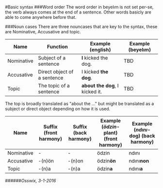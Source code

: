 #Basic syntax
###Word order
The word order in beyelım is not set per-se, the verb always comes at the end of a sentence. 
Other words basicly are able to come anywhere before that.

###Noun cases
There are three nouncases that are key to the syntax, these are Nominative, Accusative and topic.

Name       | Function                     | Example (english)              | Example (beyelım)
-----------|------------------------------|--------------------------------|------------------
Nominative | Subject of a sentence        | **I** kicked the dog.          | TBD
Accusative | Direct object of a sentence  | I kicked **the dog**.          | TBD
Topic      | The topic of a sentence      | **about the dog**, I kicked it.| TBD

The top is broadly translated as "about the ..." but might be translated as a subject or direct object depending on how it is used.

Name       | Suffix (front harmony) | Suffix (back harmony) | Example (*ödzin-* plant) (front harmony) | Example (*ndını-* dog) (back harmony)
-----------|------------------------|-----------------------|------------------------------------------|-----------------------------------
Nominative | -                      | -                     | ödzin                                    | ndını
Accusative | -(n)ön                 | -(n)on                | ödzin**ön**                              | ndını**non**
Topic      | -(n)a                  | -(n)a                 | ödzin**a**                               | ndını**a**

######*Osswix, 3-1-2016* 
